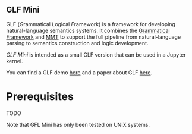 GLF Mini
---

GLF (*G*rammatical *L*ogical *F*ramework) is a framework for developing natural-language semantics systems.
It combines the [Grammatical Framework](https://www.grammaticalframework.org/) and [MMT](https://uniformal.github.io/doc/)
to support the full pipeline from natural-language parsing to semantics construction and logic development.

*GLF Mini* is intended as a small GLF version that can be used in a Jupyter kernel.

You can find a GLF demo [here](https://gl.kwarc.info/COMMA/glf-demo-lfmtp2019)
and a paper about GLF [here](https://kwarc.info/people/mkohlhase/submit/lfmtp-19.pdf).


Prerequisites
===

TODO

Note that GFL Mini has only been tested on UNIX systems.

